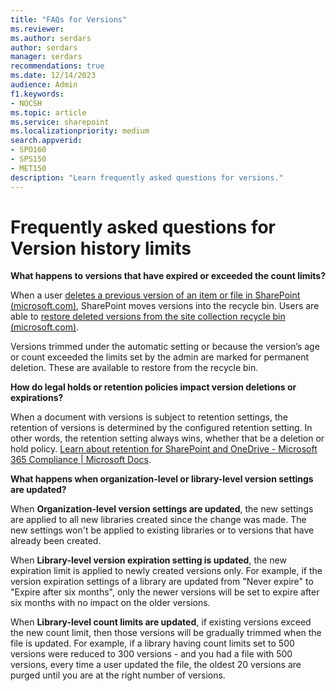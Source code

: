 ```yaml
---
title: "FAQs for Versions"
ms.reviewer: 
ms.author: serdars
author: serdars
manager: serdars
recommendations: true
ms.date: 12/14/2023
audience: Admin
f1.keywords:
- NOCSH
ms.topic: article
ms.service: sharepoint
ms.localizationpriority: medium
search.appverid:
- SPO160
- SPS150
- MET150
description: "Learn frequently asked questions for versions."
---
```


# Frequently asked questions for Version history limits

**What happens to versions that have expired or exceeded the count limits?**

When a user [deletes a previous version of an item or file in SharePoint (microsoft.com)](https://support.microsoft.com/en-us/office/delete-a-previous-version-of-an-item-or-file-in-sharepoint-45edfb0d-8b43-4f07-ac6a-ab4ac169d5aa#__bkmkrecycle), SharePoint moves versions into the recycle bin. Users are able to [restore deleted versions from the site collection recycle bin (microsoft.com)](https://support.microsoft.com/en-us/office/restore-deleted-items-from-the-site-collection-recycle-bin-5fa924ee-16d7-487b-9a0a-021b9062d14b).

Versions trimmed under the automatic setting or because the version’s age or count exceeded the limits set by the admin are marked for permanent deletion. These are available to restore from the recycle bin.

**How do legal holds or retention policies impact version deletions or expirations?**

When a document with versions is subject to retention settings, the retention of versions is determined by the configured retention setting. In other words, the retention setting always wins, whether that be a deletion or hold policy. [Learn about retention for SharePoint and OneDrive - Microsoft 365 Compliance | Microsoft Docs](/microsoft-365/compliance/retention-policies-sharepoint?view=o365-worldwide#how-retention-works-with-document-versions&preserve-view=true).

**What happens when organization-level or library-level version settings are updated?**

When **Organization-level version settings are updated**, the new settings are applied to all new libraries created since the change was made. The new settings won't be applied to existing libraries or to versions that have already been created.  

When **Library-level version expiration setting is updated**, the new expiration limit is applied to newly created versions only. For example, if the version expiration settings of a library are updated from "Never expire" to "Expire after six months", only the newer versions will be set to expire after six months with no impact on the older versions.  

When **Library-level count limits are updated**, if existing versions exceed the new count limit, then those versions will be gradually trimmed when the file is updated. For example, if a library having count limits set to 500 versions were reduced to 300 versions - and you had a file with 500 versions, every time a user updated the file, the oldest 20 versions are purged until you are at the right number of versions.
